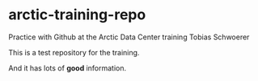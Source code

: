 # arctic-training-repo
Practice with Github at the Arctic Data Center training
Tobias Schwoerer

This is a test repository for the training.

And it has lots of **good** information.
